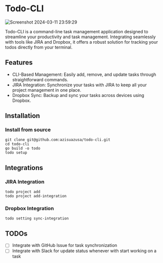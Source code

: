 # Todo-CLI
![Screenshot 2024-03-11 23:59:29](https://github.com/azisuazusa/todo-cli/assets/18085025/085cb209-ae83-43df-9dcc-91848102e0a3)

Todo-CLI is a command-line task management application designed to streamline your productivity and task management. Integrating seamlessly with tools like JIRA and Dropbox, it offers a robust solution for tracking your todos directly from your terminal.

## Features
- CLI-Based Management: Easily add, remove, and update tasks through straightforward commands.
- JIRA Integration: Synchronize your tasks with JIRA to keep all your project management in one place.
- Dropbox Sync: Backup and sync your tasks across devices using Dropbox.

## Installation
### Install from source
```
git clone git@github.com:azisuazusa/todo-cli.git
cd todo-cli
go build -o todo
todo setup
```

## Integrations
### JIRA Integration
```
todo project add
todo project add-integration
```

### Dropbox Integration
```
todo setting sync-integration
```

## TODOs
- [ ] Integrate with GitHub Issue for task synchronization
- [ ] Integrate with Slack for update status whenever with start working on a task
